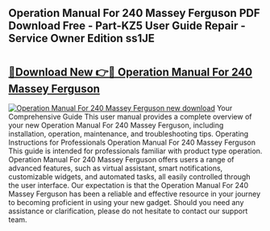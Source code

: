 ## Operation Manual For 240 Massey Ferguson PDF Download Free - Part-KZ5 User Guide Repair - Service Owner Edition ss1JE

# <h2><a href="http://bc6780.oget.top/?id=Operation+Manual+For+240+Massey+Ferguson">🔗Download New 👉🔴 Operation Manual For 240 Massey Ferguson</a></h2>

[![Operation Manual For 240 Massey Ferguson new download](https://i.imgur.com/5g1atiW.png)](http://bc6780.oget.top/?id=Operation+Manual+For+240+Massey+Ferguson)
Your Comprehensive Guide This user manual provides a complete overview of your new Operation Manual For 240 Massey Ferguson, including installation, operation, maintenance, and troubleshooting tips. Operating Instructions for Professionals Operation Manual For 240 Massey Ferguson This guide is intended for professionals familiar with product type operation. Operation Manual For 240 Massey Ferguson offers users a range of advanced features, such as virtual assistant, smart notifications, customizable widgets, and automated tasks, all easily controlled through the user interface. Our expectation is that the Operation Manual For 240 Massey Ferguson has been a reliable and effective resource in your journey to becoming proficient in using your new gadget. Should you need any assistance or clarification, please do not hesitate to contact our support team.

